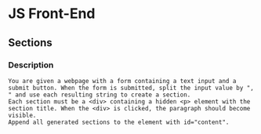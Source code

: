 # JS Front-End

## Sections

### Description

    You are given a webpage with a form containing a text input and a submit button. When the form is submitted, split the input value by ", " and use each resulting string to create a section.
    Each section must be a <div> containing a hidden <p> element with the section title. When the <div> is clicked, the paragraph should become visible.
    Append all generated sections to the element with id="content".
